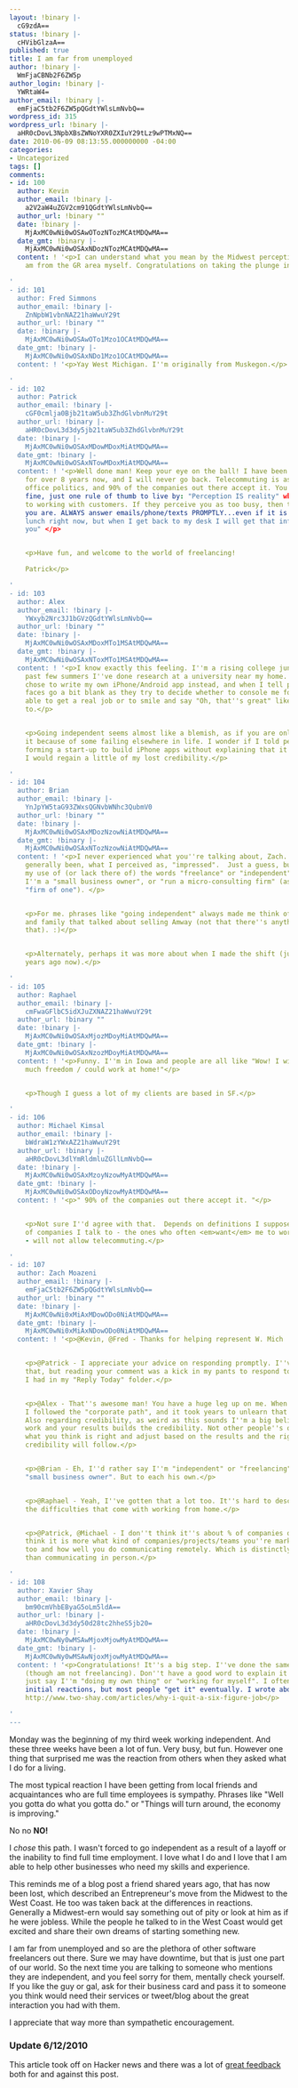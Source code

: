 ```yaml
---
layout: !binary |-
  cG9zdA==
status: !binary |-
  cHVibGlzaA==
published: true
title: I am far from unemployed
author: !binary |-
  WmFjaCBNb2F6ZW5p
author_login: !binary |-
  YWRtaW4=
author_email: !binary |-
  emFjaC5tb2F6ZW5pQGdtYWlsLmNvbQ==
wordpress_id: 315
wordpress_url: !binary |-
  aHR0cDovL3NpbXBsZWNoYXR0ZXIuY29tLz9wPTMxNQ==
date: 2010-06-09 08:13:55.000000000 -04:00
categories:
- Uncategorized
tags: []
comments:
- id: 100
  author: Kevin
  author_email: !binary |-
    a2V2aW4uZGV2cm91QGdtYWlsLmNvbQ==
  author_url: !binary ""
  date: !binary |-
    MjAxMC0wNi0wOSAwOTozNTozMCAtMDQwMA==
  date_gmt: !binary |-
    MjAxMC0wNi0wOSAxNDozNTozMCAtMDQwMA==
  content: ! '<p>I can understand what you mean by the Midwest perception since I
    am from the GR area myself. Congratulations on taking the plunge into freelancing.</p>

'
- id: 101
  author: Fred Simmons
  author_email: !binary |-
    ZnNpbW1vbnNAZ21haWwuY29t
  author_url: !binary ""
  date: !binary |-
    MjAxMC0wNi0wOSAwOTo1Mzo1OCAtMDQwMA==
  date_gmt: !binary |-
    MjAxMC0wNi0wOSAxNDo1Mzo1OCAtMDQwMA==
  content: ! '<p>Yay West Michigan. I''m originally from Muskegon.</p>

'
- id: 102
  author: Patrick
  author_email: !binary |-
    cGF0cmlja0Bjb21taW5ub3ZhdGlvbnMuY29t
  author_url: !binary |-
    aHR0cDovL3d3dy5jb21taW5ub3ZhdGlvbnMuY29t
  date: !binary |-
    MjAxMC0wNi0wOSAxMDowMDoxMiAtMDQwMA==
  date_gmt: !binary |-
    MjAxMC0wNi0wOSAxNTowMDoxMiAtMDQwMA==
  content: ! '<p>Well done man! Keep your eye on the ball! I have been freelancing
    for over 8 years now, and I will never go back. Telecommuting is as common as
    office politics, and 90% of the companies out there accept it. You will be just
    fine, just one rule of thumb to live by: "Perception IS reality" when it comes
    to working with customers. If they perceive you as too busy, then that is what
    you are. ALWAYS answer emails/phone/texts PROMPTLY...even if it is to say: "At
    lunch right now, but when I get back to my desk I will get that information for
    you" </p>


    <p>Have fun, and welcome to the world of freelancing!

    Patrick</p>

'
- id: 103
  author: Alex
  author_email: !binary |-
    YWxyb2Nrc3J1bGVzQGdtYWlsLmNvbQ==
  author_url: !binary ""
  date: !binary |-
    MjAxMC0wNi0wOSAxMDoxMTo1MSAtMDQwMA==
  date_gmt: !binary |-
    MjAxMC0wNi0wOSAxNToxMTo1MSAtMDQwMA==
  content: ! '<p>I know exactly this feeling. I''m a rising college junior, and the
    past few summers I''ve done research at a university near my home. This year I
    chose to write my own iPhone/Android app instead, and when I tell people their
    faces go a bit blank as they try to decide whether to console me for not being
    able to get a real job or to smile and say "Oh, that''s great" like they''re used
    to.</p>


    <p>Going independent seems almost like a blemish, as if you are only reduced to
    it because of some failing elsewhere in life. I wonder if I told people I was
    forming a start-up to build iPhone apps without explaining that it was only me,
    I would regain a little of my lost credibility.</p>

'
- id: 104
  author: Brian
  author_email: !binary |-
    YnJpYW5taG93ZWxsQGNvbWNhc3QubmV0
  author_url: !binary ""
  date: !binary |-
    MjAxMC0wNi0wOSAxMDozNzowNiAtMDQwMA==
  date_gmt: !binary |-
    MjAxMC0wNi0wOSAxNTozNzowNiAtMDQwMA==
  content: ! '<p>I never experienced what you''re talking about, Zach. People have
    generally been, what I perceived as, "impressed".  Just a guess, but perhaps it''s
    my use of (or lack there of) the words "freelance" or "independent". I tell people
    I''m a "small business owner", or "run a micro-consulting firm" (as in a small
    "firm of one"). </p>


    <p>For me. phrases like "going independent" always made me think of my friends
    and family that talked about selling Amway (not that there''s anything wrong with
    that). :)</p>


    <p>Alternately, perhaps it was more about when I made the shift (just about 9
    years ago now).</p>

'
- id: 105
  author: Raphael
  author_email: !binary |-
    cmFwaGFlbC5idXJuZXNAZ21haWwuY29t
  author_url: !binary ""
  date: !binary |-
    MjAxMC0wNi0wOSAxMjozMDoyMiAtMDQwMA==
  date_gmt: !binary |-
    MjAxMC0wNi0wOSAxNzozMDoyMiAtMDQwMA==
  content: ! '<p>Funny. I''m in Iowa and people are all like "Wow! I wish I had that
    much freedom / could work at home!"</p>


    <p>Though I guess a lot of my clients are based in SF.</p>

'
- id: 106
  author: Michael Kimsal
  author_email: !binary |-
    bWdraW1zYWxAZ21haWwuY29t
  author_url: !binary |-
    aHR0cDovL3dlYmRldmluZGllLmNvbQ==
  date: !binary |-
    MjAxMC0wNi0wOSAxMzoyNzowMyAtMDQwMA==
  date_gmt: !binary |-
    MjAxMC0wNi0wOSAxODoyNzowMyAtMDQwMA==
  content: ! '<p>" 90% of the companies out there accept it. "</p>


    <p>Not sure I''d agree with that.  Depends on definitions I suppose, but the majority
    of companies I talk to - the ones who often <em>want</em> me to work with them
    - will not allow telecommuting.</p>

'
- id: 107
  author: Zach Moazeni
  author_email: !binary |-
    emFjaC5tb2F6ZW5pQGdtYWlsLmNvbQ==
  author_url: !binary ""
  date: !binary |-
    MjAxMC0wNi0xMiAxMDowODo0NiAtMDQwMA==
  date_gmt: !binary |-
    MjAxMC0wNi0xMiAxNDowODo0NiAtMDQwMA==
  content: ! '<p>@Kevin, @Fred - Thanks for helping represent W. Mich :)</p>


    <p>@Patrick - I appreciate your advice on responding promptly. I''ve always felt
    that, but reading your comment was a kick in my pants to respond to a few emails
    I had in my "Reply Today" folder.</p>


    <p>@Alex - That''s awesome man! You have a huge leg up on me. When I was in college
    I followed the "corporate path", and it took years to unlearn that mentality.
    Also regarding credibility, as weird as this sounds I''m a big believer that your
    work and your results builds the credibility. Not other people''s opinions. Do
    what you think is right and adjust based on the results and the right kind of
    credibility will follow.</p>


    <p>@Brian - Eh, I''d rather say I''m "independent" or "freelancing" rather than
    "small business owner". But to each his own.</p>


    <p>@Raphael - Yeah, I''ve gotten that a lot too. It''s hard to describe to others
    the difficulties that come with working from home.</p>


    <p>@Patrick, @Michael - I don''t think it''s about % of companies out there, I
    think it is more what kind of companies/projects/teams you''re marketing yourself
    too and how well you do communicating remotely. Which is distinctly different
    than communicating in person.</p>

'
- id: 108
  author: Xavier Shay
  author_email: !binary |-
    bm90cmVhbEByaG5oLm5ldA==
  author_url: !binary |-
    aHR0cDovL3d3dy50d28tc2hheS5jb20=
  date: !binary |-
    MjAxMC0wNy0wMSAwMjoxMjowMyAtMDQwMA==
  date_gmt: !binary |-
    MjAxMC0wNy0wMSAwNjoxMjowMyAtMDQwMA==
  content: ! '<p>Congratulations! It''s a big step. I''ve done the same thing recently
    (though am not freelancing). Don''t have a good word to explain it yet, I normally
    just say I''m "doing my own thing" or "working for myself". I often get the same
    initial reactions, but most people "get it" eventually. I wrote about it here:
    http://www.two-shay.com/articles/why-i-quit-a-six-figure-job</p>

'
---
```

Monday was the beginning of my third week working independent. And these three weeks have been a lot of fun. Very busy, but fun. However one thing that surprised me was the reaction from others when they asked what I do for a living.

The most typical reaction I have been getting from local friends and acquaintances who are full time employees is sympathy. Phrases like "Well you gotta do what you gotta do." or "Things will turn around, the economy is improving."

No no **NO!**

I _chose_ this path. I wasn't forced to go independent as a result of a layoff or the inability to find full time employment. I love what I do and I love that I am able to help other businesses who need my skills and experience.

This reminds me of a blog post a friend shared years ago, that has now been lost, which described an Entrepreneur's move from the Midwest to the West Coast. He too was taken back at the differences in reactions. Generally a Midwest-ern would say something out of pity or look at him as if he were jobless. While the people he talked to in the West Coast would get excited and share their own dreams of starting something new.

I am far from unemployed and so are the plethora of other software freelancers out there. Sure we may have downtime, but that is just one part of our world. So the next time you are talking to someone who mentions they are independent, and you feel sorry for them, mentally check yourself. If you like the guy or gal, ask for their business card and pass it to someone you think would need their services or tweet/blog about the great interaction you had with them.

I appreciate that way more than sympathetic encouragement.

### Update 6/12/2010 ###

This article took off on Hacker news and there was a lot of [great feedback](http://news.ycombinator.com/item?id=1416883) both for and against this post.
